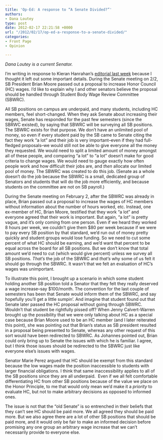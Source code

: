 ```yaml
---
title: 'Op-Ed: A response to “A Senate Divided?”'
authors:
- Dana Loutey
type: post
date: 2012-02-17 22:21:58 +0000
url: "/2012/02/17/op-ed-a-response-to-a-senate-divided/"
categories:
- Front Page
- Opinion

---
```

_Dana Loutey is a current Senator._

I’m writing in response to Kieran Hanrahan&#8217;s [editorial last week][1] because I thought it left out some important details. During the Senate meeting on 2/2, SB President Brian Moore passed out a proposal to increase Honor Council (HC) wages. I&#8217;d like to explain why I and other senators believe the proposal should be handled through Student Body Wage Review Committee (SBWRC).

All SB positions on campus are underpaid, and many students, including HC members, feel short-changed. When they ask Senate about increasing their wages, Senate has responded for the past few semesters (since the SBRWC existed), by saying that SBWRC will be surveying all SB positions. The SBWRC exists for that purpose. We don&#8217;t have an unlimited pool of money, so even if every student paid by the SB came to Senate citing the fact they work &#8220;a lot&#8221; and their job is very important–even if they had full-fledged proposals–we would still not be able to give everyone all the money they requested. We would need to split a limited amount of money amongst all of these people, and comparing &#8220;a lot&#8221; to &#8220;a lot&#8221; doesn&#8217;t make for good criteria to change wages. We would need to gauge exactly how often people work and how difficult their jobs are, and _then_ allocate our limited pool of money. The SBWRC was created to do this job. (Senate as a whole doesn’t do the job because the SBWRC is a small, dedicated group of Senators and students that will do the job more efficiently, and because students on the committee are not on SB payroll.)

During the Senate meeting on February 2, after the SBWRC was already in place, Brian passed out a proposal to increase the wages of HC members without information about the number of hours worked, etc. Instead, one ex-member of HC, Brian Moore, testified that they work &#8220;a lot&#8221; and everyone agreed that their work is important. But again, &#8220;a lot&#8221; is pretty vague, and it&#8217;s only coming from one person. Even if we heard they worked 8 hours per week, we couldn&#8217;t give them $80 per week because if we were to pay every SB position by that standard, we&#8217;d run out of money pretty quickly and student groups would lose funding. So we need to cut some percent of what HC should be earning, and we&#8217;d want that percent to be equal across the board for all SB positions. But we don&#8217;t know that total amount we&#8217;d need to cut (which would give percent) unless we survey all SB positions. _That&#8217;s_ the job of the SBWRC and _that&#8217;s_ why some of us felt it should go through the SBWRC. It wasn’t that we felt an evaluation of HC’s wages was unimportant.

To illustrate this point, I brought up a scenario in which some student holding another SB position told a Senator that they felt they really deserved a wage increase–say $100/month. The convention for the last couple of semesters has been that Senate would inform them of the SBWRC, and say hopefully you’ll get a little sumpin’. And imagine that student found out that Senate later passed the HC proposal without going through SBWRC. Wouldn&#8217;t that student be rightfully pissed off? When Jenny Calvert-Warren brought up the possibility that we were only talking about HC as a special case because Brian Moore used to be an HC member (and I later reiterated this point), she was pointing out that Brian’s status as SB president resulted in a proposal being presented to Senate, whereas any other request of this sort would have been redirected to SBWRC. As Johannes pointed out, Brian could only bring up to Senate the issues with which he is familiar. I agree, but I think those issues should be redirected to the SBWRC just like everyone else’s issues with wages.

Senator Marie Perez argued that HC should be exempt from this standard because the low wages made the position inaccessible to students with larger financial obligations. I think that same inaccessibility applies to all of the SB positions since they are all underpaid.  Even if we all felt comfortable differentiating HC from other SB positions because of the value we place on the Honor Principle, to me that would only mean we’d make it a _priority_ to evaluate HC, but not to make arbitrary decisions as opposed to informed ones.

The issue is not that the &#8220;old Senate&#8221; is so entrenched in their beliefs that they can&#8217;t see HC should be paid more. We all agreed they should be paid more. But we also agree there are a lot of other SB positions that should be paid more, and it would only be fair to make an informed decision before promising any one group an arbitrary wage increase that we can&#8217;t necessarily provide to everyone else.

 [1]: http://www.reedquest.org/2012/02/a-senate-divided/ "Op-Ed: A Senate Divided?"